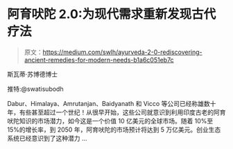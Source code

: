 # 阿育吠陀 2.0:为现代需求重新发现古代疗法

> 原文：<https://medium.com/swlh/ayurveda-2-0-rediscovering-ancient-remedies-for-modern-needs-b1a6c051eb7c>

斯瓦蒂·苏博德博士

推特:@swatisubodh

Dabur、Himalaya、Amrutanjan、Baidyanath 和 Vicco 等公司已经称雄数十年，有些甚至超过一个世纪！从很早开始，这些公司就意识到利用印度古老的阿育吠陀知识的市场潜力，如今这是一个价值 10 亿美元的全球市场。随着 10%至 15%的增长率，到 2050 年，阿育吠陀的市场预计将达到 5 万亿美元。创业生态系统已经意识到了这种潜力 …